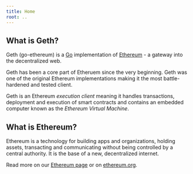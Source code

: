 ```yaml
---
title: Home
root: ..
---
```


## What is Geth?

Geth (go-ethereum) is a [Go](https://go.dev/) implementation of [Ethereum](http://ethereum.org) - a 
gateway into the decentralized web.

Geth has been a core part of Etheruem since the very beginning. Geth was one of the original 
Ethereum implementations making it the most battle-hardened and tested client.

Geth is an Ethereum *execution client* meaning it handles transactions, deployment and execution 
of smart contracts and contains an embedded computer known as the *Ethereum Virtual Machine*.


## What is Ethereum?

Ethereum is a technology for building apps and organizations, holding assets, transacting and 
communicating without being controlled by a central authority. It is the base of a new, decentralized
internet.

Read more on our [Ethereum page](/ethereum) or on [ethereum.org](http://ethereum.org).



